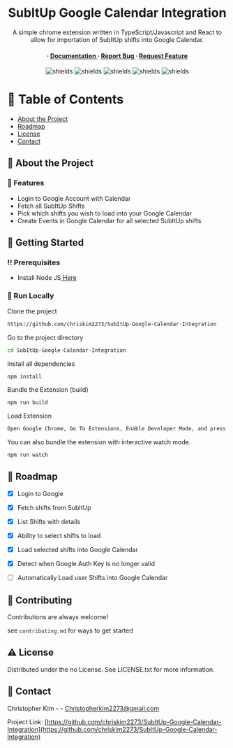 <div align='center'>

<h1>SubItUp Google Calendar Integration</h1>
<p>A simple chrome extension written in TypeScript/Javascript and React to allow for importation of SubItUp shifts into Google Calendar.</p>

<h4> <span> · </span> <a href="https://github.com/chriskim2273/SubItUp-Google-Calendar-Integration/blob/master/README.md"> Documentation </a> <span> · </span> <a href="https://github.com/chriskim2273/SubItUp-Google-Calendar-Integration/issues"> Report Bug </a> <span> · </span> <a href="https://github.com/chriskim2273/SubItUp-Google-Calendar-Integration/issues"> Request Feature </a> </h4>

<p align="center"><img src="https://img.shields.io/badge/JavaScript-F7DF1E?style=for-the-badge&amp;logo=javascript&amp;logoColor=black" alt="shields">     <img src="https://img.shields.io/badge/React-61DBFB?style=for-the-badge&logo=react&logoColor=61DBFB&labelColor=black" alt="shields">     <img src="https://img.shields.io/chrome-web-store/v/bpceepmanghbdihilafngmapgjmdfcek" alt="shields">    
 <img src="https://img.shields.io/chrome-web-store/users/bpceepmanghbdihilafngmapgjmdfcek" alt="shields"> 
    <img src="https://img.shields.io/chrome-web-store/rating/bpceepmanghbdihilafngmapgjmdfcek" alt="shields"></p></p> 
</div>

# :notebook_with_decorative_cover: Table of Contents

- [About the Project](#star2-about-the-project)
- [Roadmap](#compass-roadmap)
- [License](#warning-license)
- [Contact](#handshake-contact)


## :star2: About the Project

### :dart: Features
- Login to Google Account with Calendar
- Fetch all SubItUp Shifts
- Pick which shifts you wish to load into your Google Calendar
- Create Events in Google Calendar for all selected SubItUp shifts

## :toolbox: Getting Started

### :bangbang: Prerequisites

- Install Node JS<a href="https://nodejs.org/en/"> Here</a>


### :running: Run Locally

Clone the project

```bash
https://github.com/chriskim2273/SubItUp-Google-Calendar-Integration
```
Go to the project directory
```bash
cd SubItUp-Google-Calendar-Integration
```
Install all dependencies
```bash
npm install
```
Bundle the Extension (build)
```bash
npm run build
```
Load Extension
```bash
Open Google Chrome, Go To Extensions, Enable Developer Mode, and press Load Unpacked Extension then select the build directory.
```
You can also bundle the extension with interactive watch mode.
```bash
npm run watch
```


## :compass: Roadmap

* [x] Login to Google
* [x] Fetch shifts from SubItUp
* [x] List Shifts with details
* [x] Ability to select shifts to load
* [x] Load selected shifts into Google Calendar
* [x] Detect when Google Auth Key is no longer valid
* [ ] Automatically Load user Shifts into Google Calendar


## :wave: Contributing

Contributions are always welcome!

see `contributing.md` for ways to get started

## :warning: License

Distributed under the no License. See LICENSE.txt for more information.

## :handshake: Contact

Christopher Kim - - Christopherkim2273@gmail.com

Project Link: [https://github.com/chriskim2273/SubItUp-Google-Calendar-Integration](https://github.com/chriskim2273/SubItUp-Google-Calendar-Integration)
